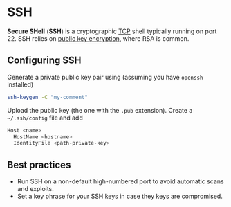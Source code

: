# SSH

**Secure SHell** (**SSH**) is a cryptographic [TCP](./tcp) shell typically
running on port 22. SSH relies on
[public key encryption](../../security/cryptography/encryption), where RSA is
common.

## Configuring SSH

Generate a private public key pair using (assuming you have `openssh` installed)

```sh
ssh-keygen -C "my-comment"
```

Upload the public key (the one with the `.pub` extension). Create a
`~/.ssh/config` file and add

```sh
Host <name>
  HostName <hostname>
  IdentityFile <path-private-key>
```

## Best practices

- Run SSH on a non-default high-numbered port to avoid
automatic scans and exploits.
- Set a key phrase for your SSH keys in case they keys are compromised.
